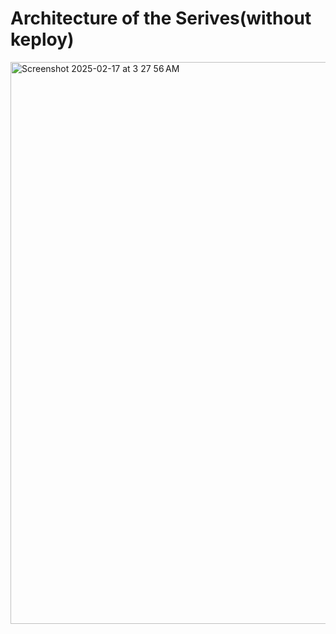 # Architecture of the Serives(without keploy)


<img width="899" alt="Screenshot 2025-02-17 at 3 27 56 AM" src="https://github.com/user-attachments/assets/e9249b9e-9008-4e1e-92bf-ede159ccc490" />
